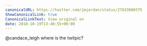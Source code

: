 ```yaml
---
canonicalURL: https://twitter.com/jmjordan/status/27833860375
ShowCanonicalLink: true
CanonicalLinkText: View original on
date: 2010-10-19T13:40:55+00:00
---
```

@candace_leigh where is the twitpic?